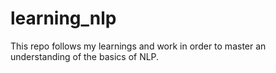 # learning_nlp

This repo follows my learnings and work in order to master an understanding of the basics of NLP.
